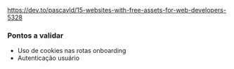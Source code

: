 https://dev.to/pascavld/15-websites-with-free-assets-for-web-developers-5328

### Pontos a validar

- Uso de cookies nas rotas onboarding
- Autenticação usuário

